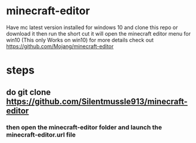 # minecraft-editor
Have mc latest version installed for windows 10 and clone this repo or download it then run the short cut it will open the minecraft editor menu for win10 (This only Works on win10)
for more details check out https://github.com/Mojang/minecraft-editor
# steps
## do git clone https://github.com/Silentmussle913/minecraft-editor
### then open the minecraft-editor folder and launch the minecraft-editor.url file 
